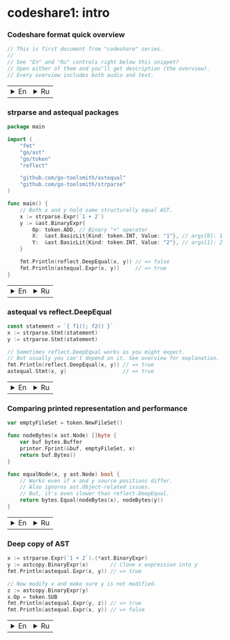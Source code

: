 # codeshare1: intro

### Codeshare format quick overview

```go
// This is first document from "codeshare" series.
//
// See "En" and "Ru" controls right below this snippet?
// Open either of them and you'll get description (the overview).
// Every overview includes both audio and text.
```
<table><tr><td><details><summary>En</summary>
<p>All documents from this series are structured this way:
sequence of code snippets with associated overview texts,
which you are currently reading (or listening). There is also audio available
for most of these overviews. The advantage of audio recording
is an ability to concentrate your eyes on code while listening to explanation.</p>

<p>All code snippets contain comments that should make it possible
to interpret the message properly even without reading the overview notes.
This makes it possible to use these pages as a source of code recipes.</p>
</details></td><td><details><summary>Ru</summary>
<p>Все документы из этой серии структурированы следующим образом:
последовательность сниппетов кода, к каждому из которых прилагается
описание, которое вы в данный момент читаете (или слушаете).
К большинству таких описаний доступна аудио версия.
Преимущество аудиозаписи в том, что вы можете продолжать концентрировать
ваш взгляд на коде, воспринимая пояснения к нему через слух.</p>

<p>В коде содержатся комментарии, которые позволяют разобраться в нём
без использования пояснительных записей, что позволяет использовать
данные страницы как источник рецептов.</p>
</details></td></tr></table>

### strparse and astequal packages

```go
package main

import (
    "fmt"
    "go/ast"
    "go/token"
    "reflect"

    "github.com/go-toolsmith/astequal"
    "github.com/go-toolsmith/strparse"
)

func main() {
    // Both x and y hold same structurally equal AST.
    x := strparse.Expr(`1 + 2`)
    y := &ast.BinaryExpr{
        Op: token.ADD, // Binary "+" operator
        X:  &ast.BasicLit{Kind: token.INT, Value: "1"}, // args[0]: 1
        Y:  &ast.BasicLit{Kind: token.INT, Value: "2"}, // args[1]: 2
    }

    fmt.Println(reflect.DeepEqual(x, y)) // => false
    fmt.Println(astequal.Expr(x, y))     // => true
}
```
<table><tr><td><details><summary>En</summary>
<p>In this example we're using two packages from <a href="https://github.com/go-toolsmith">go-toolsmith</a>: <a href="https://github.com/go-toolsmith/strparse">strparse</a>
and <a href="https://github.com/go-toolsmith/astequal">astequal</a>.</p>

<p>strparse package makes it easier to create simple AST nodes.
Basically, it's a simple wrapper around parser.ParseExpr and parser.ParseFile from
go/parser package. Its especially useful for tests and examples.</p>

<p>astequal package defines AST node equallity operations.
Unlike reflect.DeepEqual, it does not compare source positions, which
leads to different results in the snippet above.</p>

<p>No all code snippets from this series are like this.
Most examples contain only minimal amount of code required to describe a single idea.</p>
</details></td><td><details><summary>Ru</summary>
<p>В этом примере используются два пакета из <a href="https://github.com/go-toolsmith">go-toolsmith</a>: <a href="https://github.com/go-toolsmith/strparse">strparse</a>
и <a href="https://github.com/go-toolsmith/astequal">astequal</a>.</p>

<p>Пакет strparse упрощает создание простых AST элементов и является простой обёрткой
вызовов parser.ParseExpr и parser.ParseFile из пакета go/parser. Особенно полезен для примеров и тестов.</p>

<p>Пакет astequal позволяет сравнивать два AST элемента на равенство.
В отличие от reflect.DeepEqual, он не сравнивает позиции, отсюда разный
результат сравнения, наблюдаемый в коде выше.</p>

<p>Не все примеры из этой серии выглядят таким образом.
Большая часть примеров кода содержит лишь минимально необходимые элементы для описания одной идеи.</p>
</details></td></tr></table>

### astequal vs reflect.DeepEqual

```go
const statement = `{ f1(); f2() }`
x := strparse.Stmt(statement)
y := strparse.Stmt(statement)

// Sometimes reflect.DeepEqual works as you might expect.
// But usually you can't depend on it. See overview for explanation.
fmt.Println(reflect.DeepEqual(x, y)) // => true
astequal.Stmt(x, y)                  // => true
```

<table><tr><td><details><summary>En</summary>
<p>reflect.DeepEqual will correctly work only for nodes that have identical attributes.
Usually, this property satisfied when comparing AST created from the very same source
and for artifically created nodes.</p>

<p>In addition to token.Pos, there is also an ast.Object that makes getting predictable results
from reflect.DeepEqual problematic. Newer programs usually rely on types.Object,
but parser does initialize ast.Ident.Obj with these objects nonetheless.
This leads to another class of "unequal" nodes.</p>

<p>Because of these reasons it's impossible to correctly compare two AST nodes
with reflect.DeepEqual for syntactical equallity.</p>

<p>astequal does just that, compares for syntacitcal equallity.
What has the same AST structure treated as identical.</p>
</details></td><td><details><summary>Ru</summary>
<p>reflect.DeepEqual будет корректно работать только для случаев, когда у двух деревьев
совпадают все атрибуты. Обычно, это свойство соблюдается при сравнении AST, созданных
из одинаковых исходников и для искуственно созданных элементов.</p>

<p>Кроме позиций token.Pos, предсказуемой работе reflect.DeepEqual мешают ast.Object.
В новых программах, обычно, используют types.Object, но парсер всё равно заполняет
ast.Ident.Obj этими объектами. Это приводит к другому классу "неодинаковых" узлов.</p>

<p>Из-за этих причин корректно сравнить два AST элемента на синтаксическое равенство
через reflect.DeepEqual невозможно.</p>

<p>astequal сравнивает именно на синтаксическое равенство.
То, что имеет одинаковую AST структуру, считается идентичным.</p>
</details></td></tr></table>

### Comparing printed representation and performance

```go
var emptyFileSet = token.NewFileSet()

func nodeBytes(x ast.Node) []byte {
    var buf bytes.Buffer
    printer.Fprint(&buf, emptyFileSet, x)
    return buf.Bytes()
}

func equalNode(x, y ast.Node) bool {
    // Works even if x and y source positions differ.
    // Also ignores ast.Object-related issues.
    // But, it's even slower than reflect.DeepEqual.
    return bytes.Equal(nodeBytes(x), nodeBytes(y))
}
```
<table><tr><td><details><summary>En</summary>
<p>Comparing nodes printed representations is a more correct way to
do syntactical equallity check. This method works, but it's not optimal from performance point of view.</p>

<pre>
BenchmarkEqualExpr/astequal.Expr-8      5000000    325 ns/op     0 B/op    0 allocs/op
BenchmarkEqualExpr/astequal.Node-8      5000000    408 ns/op     0 B/op    0 allocs/op
BenchmarkEqualExpr/reflect.DeepEqual-8   100000  18088 ns/op  5094 B/op   78 allocs/op
BenchmarkEqualExpr/printer.Fprint-8       30000  42740 ns/op  8320 B/op  364 allocs/op
</pre>

<p>100+ times improvement is usually good enough to consider alternatives.</p>
</details></td><td><details><summary>Ru</summary>
<p>Более корретным способом проверить на синтаксическое равенство является сравнение
печатаемого представления элементов. Этот подход работает, но не является оптимальным с точки зрения производительности.</p>

<pre>
BenchmarkEqualExpr/astequal.Expr-8      5000000    325 ns/op     0 B/op    0 allocs/op
BenchmarkEqualExpr/astequal.Node-8      5000000    408 ns/op     0 B/op    0 allocs/op
BenchmarkEqualExpr/reflect.DeepEqual-8   100000  18088 ns/op  5094 B/op   78 allocs/op
BenchmarkEqualExpr/printer.Fprint-8       30000  42740 ns/op  8320 B/op  364 allocs/op
</pre>

<p>Разница более чем в 100 раз обычно является достаточной для рассмотрения альтернативы.</p>
</details></td></tr></table>

### Deep copy of AST

```go
x := strparse.Expr(`1 + 2`).(*ast.BinaryExpr)
y := astcopy.BinaryExpr(x)       // Clone x expression into y
fmt.Println(astequal.Expr(x, y)) // => true

// Now modify x and make sure y is not modified.
z := astcopy.BinaryExpr(y)
x.Op = token.SUB
fmt.Println(astequal.Expr(y, z)) // => true
fmt.Println(astequal.Expr(x, y)) // => false
```
<table><tr><td><details><summary>En</summary>
<p><a href="https://github.com/go-toolsmith/astcopy">astcopy</a> is another simple yet useful package.
It allows you to perform ast.Node deep copy with a single call.</p>

<p>You may want to clone AST when you need to get modified object without mutating original tree.</p>

<p>astcopy does copy associated comments, but ignores ast.Object elements.
In cause your tool needs to copy these objects, please, tell us about it in <a href="">issue#1</a></p>
</details></td><td><details><summary>Ru</summary>
<p>Ещё одним простым и полезным пакетом является <a href="https://github.com/go-toolsmith/astcopy">astcopy</a>.
С его помощью можно копировать любой ast.Node.</p>

<p>Клонировать деревья может быть полезно при желании получить модифицированный объект,
не затрагивая при этом исходное дерево.</p>

<p>astcopy копирует ассоциированные комментарии, но игнорирует ast.Object элементы.
В случае, если в ваших задачах требуется копирование этих объектов,
расскажите нам об этом в <a href="">issue#1</a></p>
</details></td></tr></table>